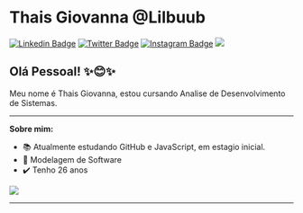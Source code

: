 # Thais Giovanna @Lilbuub

[![Linkedin Badge](https://img.shields.io/badge/-LinkedIn-blue?style=flat&logo=LinkedIn&logoColor=white)](https://www.linkedin.com/)
[![Twitter Badge](https://img.shields.io/badge/-Twitter-1ca0f1?style=flat&logo=Twitter&logoColor=white)](https://twitter.com/)
[![Instagram Badge](https://img.shields.io/badge/-Instagram-C13584?style=flat&logo=Instagram&logoColor=white)](https://www.instagram.com/Lilbuob)
![](https://komarev.com/ghpvc/?username=lilbuub&label=Profile+Views&style=flat&color=C13584)


## Olá Pessoal! ✨😊✨

Meu nome é Thais Giovanna, estou cursando Analise de Desenvolvimento de Sistemas.

---

**Sobre mim:**
- 📚 Atualmente estudando GitHub e JavaScript, em estagio inicial.
- 📙 Modelagem de Software
- ✔️ Tenho 26 anos

![](https://media.tenor.com/rkY5QA5c3VAAAAAC/gato-digitando.gif)


---